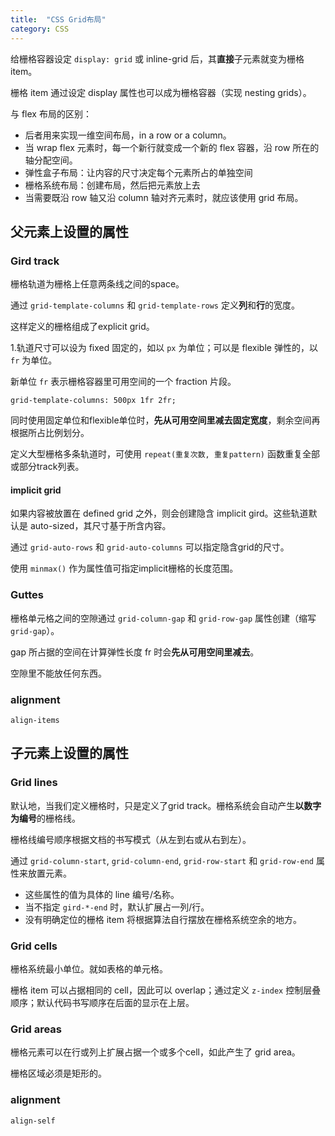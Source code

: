```yaml
---
title:  "CSS Grid布局"
category: CSS
---
```

给栅格容器设定 `display: grid` 或 inline-grid 后，其**直接**子元素就变为栅格item。

栅格 item 通过设定 display 属性也可以成为栅格容器（实现 nesting grids）。

与 flex 布局的区别：

+ 后者用来实现一维空间布局，in a row or a column。
+ 当 wrap flex 元素时，每一个新行就变成一个新的 flex 容器，沿 row 所在的轴分配空间。
+ 弹性盒子布局：让内容的尺寸决定每个元素所占的单独空间
+ 栅格系统布局：创建布局，然后把元素放上去
+ 当需要既沿 row 轴又沿 column 轴对齐元素时，就应该使用 grid 布局。

<!--more-->

## 父元素上设置的属性

### Gird track

栅格轨道为栅格上任意两条线之间的space。

通过 `grid-template-columns` 和 `grid-template-rows` 定义**列**和**行**的宽度。

这样定义的栅格组成了explicit grid。

1.轨道尺寸可以设为 fixed 固定的，如以 `px` 为单位；可以是 flexible 弹性的，以 `fr` 为单位。

新单位 `fr` 表示栅格容器里可用空间的一个 fraction 片段。

    grid-template-columns: 500px 1fr 2fr;

同时使用固定单位和flexible单位时，**先从可用空间里减去固定宽度**，剩余空间再根据所占比例划分。

定义大型栅格多条轨道时，可使用 `repeat(重复次数, 重复pattern)` 函数重复全部或部分track列表。

#### implicit grid

如果内容被放置在 defined grid 之外，则会创建隐含 implicit gird。这些轨道默认是 auto-sized，其尺寸基于所含内容。

通过 `grid-auto-rows` 和 `grid-auto-columns` 可以指定隐含grid的尺寸。

使用 `minmax()` 作为属性值可指定implicit栅格的长度范围。

### Guttes

栅格单元格之间的空隙通过 `grid-column-gap` 和 `grid-row-gap` 属性创建（缩写 `grid-gap`）。

gap 所占据的空间在计算弹性长度 fr 时会**先从可用空间里减去**。

空隙里不能放任何东西。

### alignment

`align-items`

## 子元素上设置的属性

### Grid lines

默认地，当我们定义栅格时，只是定义了grid track。栅格系统会自动产生**以数字为编号**的栅格线。

栅格线编号顺序根据文档的书写模式（从左到右或从右到左）。

通过 `grid-column-start`, `grid-column-end`, `grid-row-start` 和 `grid-row-end` 属性来放置元素。

+ 这些属性的值为具体的 line 编号/名称。
+ 当不指定 `gird-*-end` 时，默认扩展占一列/行。
+ 没有明确定位的栅格 item 将根据算法自行摆放在栅格系统空余的地方。

### Grid cells

栅格系统最小单位。就如表格的单元格。

栅格 item 可以占据相同的 cell，因此可以 overlap；通过定义 `z-index` 控制层叠顺序；默认代码书写顺序在后面的显示在上层。

### Grid areas

栅格元素可以在行或列上扩展占据一个或多个cell，如此产生了 grid area。

栅格区域必须是矩形的。

### alignment

`align-self`
